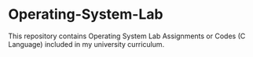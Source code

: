 # Operating-System-Lab
This repository contains Operating System Lab Assignments or Codes (C Language) included in my university curriculum.

